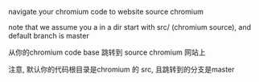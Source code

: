 
navigate your chromium code to website source chromium

note that we assume you a in a dir start with src/ (chromium source), and default branch is master


从你的chromium code base 跳转到 source chromium 网站上

注意, 默认你的代码根目录是chromium 的 src, 且跳转到的分支是master